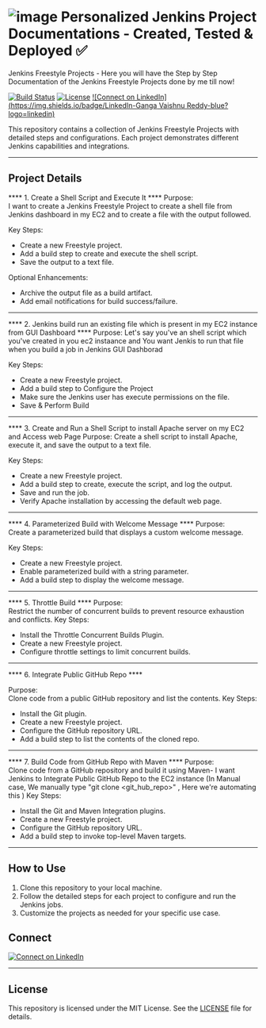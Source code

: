 # ![image](https://github.com/user-attachments/assets/796aaf3d-69ac-4f65-9d72-93f15dc43878) Personalized Jenkins Project Documentations - Created, Tested & Deployed ✅

Jenkins Freestyle Projects - Here you will have the Step by Step Documentation of the Jenkins Freestyle Projects done by me till now!

[![Build Status](https://img.shields.io/badge/build-passing-brightgreen)]()
[![License](https://img.shields.io/badge/license-MIT-blue.svg)]()
[![Connect on LinkedIn](https://img.shields.io/badge/LinkedIn-Ganga Vaishnu Reddy-blue?logo=linkedin)](https://www.linkedin.com/in/vaaisshnnu-reddy/)


This repository contains a collection of Jenkins Freestyle Projects with detailed steps and configurations. Each project demonstrates different Jenkins capabilities and integrations.

---

## Project Details ##

**** 1. Create a Shell Script and Execute It ****
Purpose:  
I want to create a Jenkins Freestyle Project to create a shell file from Jenkins dashboard in my EC2 and to create a file with the output followed.

Key Steps:
- Create a new Freestyle project.
- Add a build step to create and execute the shell script.
- Save the output to a text file.

Optional Enhancements:
- Archive the output file as a build artifact.
- Add email notifications for build success/failure.

---

**** 2. Jenkins build run an existing file which is present in my EC2 instance from GUI Dashboard ****
Purpose: 
Let's say you've an shell script which you've created in you ec2 instaance and You want Jenkis to run that file when you build a job in Jenkins GUI Dashborad

Key Steps:
- Create a new Freestyle project.
- Add a build step to Configure the Project
- Make sure the Jenkins user has execute permissions on the file.
- Save & Perform Build 

---

**** 3. Create and Run a Shell Script to install Apache server on my EC2 and Access web Page
Purpose: 
Create a shell script to install Apache, execute it, and save the output to a text file.

Key Steps:
- Create a new Freestyle project.
- Add a build step to create, execute the script, and log the output.
- Save and run the job.
- Verify Apache installation by accessing the default web page.

---

**** 4. Parameterized Build with Welcome Message ****
Purpose:  
Create a parameterized build that displays a custom welcome message.

Key Steps:
- Create a new Freestyle project.
- Enable parameterized build with a string parameter.
- Add a build step to display the welcome message.
---

**** 5. Throttle Build ****
Purpose:  
Restrict the number of concurrent builds to prevent resource exhaustion and conflicts.
Key Steps:
- Install the Throttle Concurrent Builds Plugin.
- Create a new Freestyle project.
- Configure throttle settings to limit concurrent builds.

---

**** 6. Integrate Public GitHub Repo ****

Purpose:  
Clone code from a public GitHub repository and list the contents.
Key Steps:
- Install the Git plugin.
- Create a new Freestyle project.
- Configure the GitHub repository URL.
- Add a build step to list the contents of the cloned repo.

---

**** 7. Build Code from GitHub Repo with Maven ****
Purpose:  
Clone code from a GitHub repository and build it using Maven- I want Jenkins to Integrate Public GitHub Repo to the EC2 instance (In Manual case, We manually type "git clone <git_hub_repo>" , Here we're automating this )
Key Steps:
- Install the Git and Maven Integration plugins.
- Create a new Freestyle project.
- Configure the GitHub repository URL.
- Add a build step to invoke top-level Maven targets.

---

## How to Use

1. Clone this repository to your local machine.
2. Follow the detailed steps for each project to configure and run the Jenkins jobs.
3. Customize the projects as needed for your specific use case.

## Connect

[![Connect on LinkedIn](https://img.shields.io/badge/LinkedIn-GangaVaishnuReddy-blue?logo=linkedin)](https://www.linkedin.com/in/vaaisshnnu-reddy/)

---

## License

This repository is licensed under the MIT License. See the [LICENSE](LICENSE) file for details.

